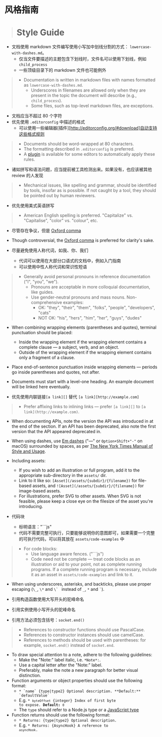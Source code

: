 # 风格指南
> # Style Guide

* 文档使用 markdown 文件编写使用小写加中划线分割的方式： `lowercase-with-dashes.md`。
  * 仅当文件要描述的主题包含下划线时，文件名可以使用下划线，例如 `child_process`
  * 一些顶级目录下的 markdown 文件也可能例外

> * Documentation is written in markdown files with names formatted as
>   `lowercase-with-dashes.md`.
>   * Underscores in filenames are allowed only when they are present in the
>     topic the document will describe (e.g., `child_process`).
>   * Some files, such as top-level markdown files, are exceptions.

* 文档应当不超过 80 个字符
* 优先使用 `.editorconfig` 中描述的格式
  * 可以使用一些编辑器[插件][http://editorconfig.org/#download]自动支持这些格式规则

>* Documents should be word-wrapped at 80 characters.
>* The formatting described in `.editorconfig` is preferred.
>  * A [plugin][] is available for some editors to automatically apply these
    rules.

* 诸如拼写和语法问题，应当提前被工具检测出来。如果没有，也应该被其他 review 的人发现
> * Mechanical issues, like spelling and grammar, should be identified by tools,
  insofar as is possible. If not caught by a tool, they should be pointed out by
  human reviewers.

* 优先使用美式英语拼写
> * American English spelling is preferred. "Capitalize" vs. "Capitalise",
  "color" vs. "colour", etc.

* 尽管存在争议，但是 [Oxford comma][] 
* Though controversial, the [Oxford comma][] is preferred for clarity's sake.

* 尽量避免使用人称代词，如我、你、我们
  * 代词可以使用在大部分口语式的文档中，例如入门指南
  * 可以使用中性人称代词和常识性短语
> * Generally avoid personal pronouns in reference documentation ("I", "you",
>   "we").
>   * Pronouns are acceptable in more colloquial documentation, like guides.
>   * Use gender-neutral pronouns and mass nouns. Non-comprehensive
>     examples:
>     * OK: "they", "their", "them", "folks", "people", "developers", "cats"
>     * NOT OK: "his", "hers", "him", "her", "guys", "dudes"

* When combining wrapping elements (parentheses and quotes), terminal
  punctuation should be placed:
  * Inside the wrapping element if the wrapping element contains a complete
    clause — a subject, verb, and an object.
  * Outside of the wrapping element if the wrapping element contains only a
    fragment of a clause.
* Place end-of-sentence punctuation inside wrapping elements — periods go
  inside parentheses and quotes, not after.
* Documents must start with a level-one heading. An example document will be
  linked here eventually.

* 优先使用内联链接`[a link][]` 替代 `[a link][http://example.com]`
> * Prefer affixing links to inlining links — prefer `[a link][]` to
  `[a link](http://example.com)`.

* When documenting APIs, note the version the API was introduced in at
  the end of the section. If an API has been deprecated, also note the first
  version that the API appeared deprecated in.
* When using dashes, use [Em dashes][] ("—" or `Option+Shift+"-"` on macOS)
  surrounded by spaces, as per [The New York Times Manual of Style and Usage][].

* Including assets:
  * If you wish to add an illustration or full program, add it to the
    appropriate sub-directory in the `assets/` dir.
  * Link to it like so: `[Asset](/assets/{subdir}/{filename})` for file-based
    assets, and `![Asset](/assets/{subdir}/{filename})` for image-based assets.
  * For illustrations, prefer SVG to other assets. When SVG is not feasible,
    please keep a close eye on the filesize of the asset you're introducing.

* 代码块
  * 标明语言："```js"
  * 代码不需要完整可执行，只要能够说明你的意图即可，如果需要一个完整的可执行代码，可以将其放在 `assets/code-examples` 中
> * For code blocks:
>   * Use language aware fences. ("```js")
>   * Code need not be complete — treat code blocks as an illustration or aid to
>     your point, not as complete running programs. If a complete running program
>     is necessary, include it as an asset in `assets/code-examples` and link to
>     it.

* When using underscores, asterisks, and backticks, please use proper escaping
  (`\_`, `\*` and ``\` `` instead of `_`, `*` and `` ` ``).

* 引用构造函数使用大写开头的驼峰命名
* 引用实例使用小写开头的驼峰命名
* 引用方法必须包含括号：`socket.end()`

> * References to constructor functions should use PascalCase.
> * References to constructor instances should use camelCase.
> * References to methods should be used with parentheses: for example,
>   `socket.end()` instead of `socket.end`.

* To draw special attention to a note, adhere to the following guidelines:
  * Make the "Note:" label italic, i.e. `*Note*:`.
  * Use a capital letter after the "Note:" label.
  * Preferably, make the note a new paragraph for better visual distinction.
* Function arguments or object properties should use the following format:
  * <code>* \`name\` {type|type2} Optional description. \*\*Default:\*\* \`defaultValue\`</code>
  * E.g. <code>* `byteOffset` {integer} Index of first byte to expose. **Default:** `0`</code>
  * The `type` should refer to a Node.js type or a [JavaScript type][]
* Function returns should use the following format:
  * <code>* Returns: {type|type2} Optional description.</code>
  * E.g. <code>* Returns: {AsyncHook} A reference to `asyncHook`.</code>

[Em dashes]: https://en.wikipedia.org/wiki/Dash#Em_dash
[Javascript type]: https://developer.mozilla.org/en-US/docs/Web/JavaScript/Guide/Grammar_and_types#Data_structures_and_types
[Oxford comma]: https://en.wikipedia.org/wiki/Serial_comma
[The New York Times Manual of Style and Usage]: https://en.wikipedia.org/wiki/The_New_York_Times_Manual_of_Style_and_Usage
[plugin]: http://editorconfig.org/#download

